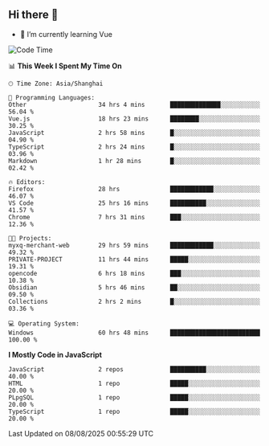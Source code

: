 ## Hi there 👋

- 🌱 I’m currently learning Vue

<!--START_SECTION:waka-->
![Code Time](http://img.shields.io/badge/Code%20Time-678%20hrs%2049%20mins-blue)

📊 **This Week I Spent My Time On** 

```text
🕑︎ Time Zone: Asia/Shanghai

💬 Programming Languages: 
Other                    34 hrs 4 mins       ██████████████░░░░░░░░░░░   56.04 % 
Vue.js                   18 hrs 23 mins      ████████░░░░░░░░░░░░░░░░░   30.25 % 
JavaScript               2 hrs 58 mins       █░░░░░░░░░░░░░░░░░░░░░░░░   04.90 % 
TypeScript               2 hrs 24 mins       █░░░░░░░░░░░░░░░░░░░░░░░░   03.96 % 
Markdown                 1 hr 28 mins        █░░░░░░░░░░░░░░░░░░░░░░░░   02.42 % 

🔥 Editors: 
Firefox                  28 hrs              ████████████░░░░░░░░░░░░░   46.07 % 
VS Code                  25 hrs 16 mins      ██████████░░░░░░░░░░░░░░░   41.57 % 
Chrome                   7 hrs 31 mins       ███░░░░░░░░░░░░░░░░░░░░░░   12.36 % 

🐱‍💻 Projects: 
myxq-merchant-web        29 hrs 59 mins      ████████████░░░░░░░░░░░░░   49.32 % 
PRIVATE-PROJECT          11 hrs 44 mins      █████░░░░░░░░░░░░░░░░░░░░   19.31 % 
opencode                 6 hrs 18 mins       ███░░░░░░░░░░░░░░░░░░░░░░   10.38 % 
Obsidian                 5 hrs 46 mins       ██░░░░░░░░░░░░░░░░░░░░░░░   09.50 % 
Collections              2 hrs 2 mins        █░░░░░░░░░░░░░░░░░░░░░░░░   03.36 % 

💻 Operating System: 
Windows                  60 hrs 48 mins      █████████████████████████   100.00 % 
```

**I Mostly Code in JavaScript** 

```text
JavaScript               2 repos             ██████████░░░░░░░░░░░░░░░   40.00 % 
HTML                     1 repo              █████░░░░░░░░░░░░░░░░░░░░   20.00 % 
PLpgSQL                  1 repo              █████░░░░░░░░░░░░░░░░░░░░   20.00 % 
TypeScript               1 repo              █████░░░░░░░░░░░░░░░░░░░░   20.00 % 
```




 Last Updated on 08/08/2025 00:55:29 UTC
<!--END_SECTION:waka-->
